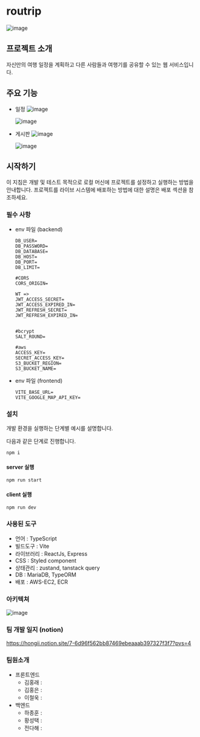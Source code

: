 # routrip
![image](https://github.com/7days-routrip/routrip/assets/66871221/bd89a73f-8621-4a7d-940f-bbfa1a51939b)


## 프로젝트 소개
자신만의 여행 일정을 계획하고 다른 사람들과 여행기를 공유할 수 있는 웹 서비스입니다.

## 주요 기능

- 일정
  ![image](https://github.com/7days-routrip/routrip/assets/66871221/0ad688b8-04f6-43b0-9ac3-dbc53a9cec7f)

  ![image](https://github.com/7days-routrip/routrip/assets/66871221/b24b0ebb-a68f-4ed9-838a-c3e1accae7ce)

- 게시판
  ![image](https://github.com/7days-routrip/routrip/assets/66871221/0edfec16-af73-4cb7-8e8d-c7aa4ae6a099)
  
  ![image](https://github.com/7days-routrip/routrip/assets/66871221/1af6cd14-3f52-45cb-9367-38bfb9eec4d0)


## 시작하기
이 지침은 개발 및 테스트 목적으로 로컬 머신에 프로젝트를 설정하고 실행하는 방법을 안내합니다. 프로젝트를 라이브 시스템에 배포하는 방법에 대한 설명은 배포 섹션을 참조하세요.

### 필수 사항
- env 파일 (backend)
  ```env
  DB_USER=
  DB_PASSWORD=
  DB_DATABASE=
  DB_HOST= 
  DB_PORT=
  DB_LIMIT=
  
  #CORS
  CORS_ORIGIN=
  
  WT =>
  JWT_ACCESS_SECRET=
  JWT_ACCESS_EXPIRED_IN=
  JWT_REFRESH_SECRET=
  JWT_REFRESH_EXPIRED_IN=
  
  
  #bcrypt
  SALT_ROUND=
  
  #aws
  ACCESS_KEY=
  SECRET_ACCESS_KEY=
  S3_BUCKET_REGION=
  S3_BUCKET_NAME=
  ```
- env 파일 (frontend)
  ```env
  VITE_BASE_URL= 
  VITE_GOOGLE_MAP_API_KEY=
  ```

### 설치
개발 환경을 실행하는 단계별 예시를 설명합니다.

다음과 같은 단계로 진행합니다.

```
npm i
```

#### server 실행

```
npm run start
```

#### client 실행

```
npm run dev
```

### 사용된 도구
- 언어 : TypeScript
- 빌드도구 : Vite
- 라이브러리 : ReactJs, Express
- CSS : Styled component
- 상태관리 : zustand, tanstack query
- DB :  MariaDB, TypeORM
- 배포 : AWS-EC2, ECR

### 아키텍쳐
![image](https://github.com/7days-routrip/routrip/assets/66871221/6292f74c-325b-42bc-b558-007eed246563)

### 팀 개발 일지 (notion)
https://hongii.notion.site/7-6d96f562bb87469ebeaaab397327f3f7?pvs=4

### 팀원소개
- 프론트엔드
  - 김홍래 :
  - 김홍은 :
  - 이철욱 :
- 백엔드
  - 하종훈 :
  - 황성택 :
  - 전다해 :
